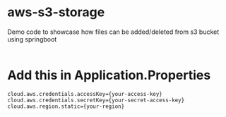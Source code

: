 # aws-s3-storage

Demo code to showcase how files can be added/deleted from s3 bucket using springboot
</br>
</br>
# Add this in Application.Properties

``cloud.aws.credentials.accessKey={your-access-key}``
</br>
``cloud.aws.credentials.secretKey={your-secret-access-key}``
</br>
``cloud.aws.region.static={your-region}``
